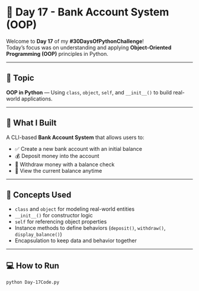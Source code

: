 # 🏦 Day 17 - Bank Account System (OOP)

Welcome to **Day 17** of my **#30DaysOfPythonChallenge**!  
Today’s focus was on understanding and applying **Object-Oriented Programming (OOP)** principles in Python.

---

## 📌 Topic
**OOP in Python** — Using `class`, `object`, `self`, and `__init__()` to build real-world applications.

---

## 🧠 What I Built

A CLI-based **Bank Account System** that allows users to:
- ✅ Create a new bank account with an initial balance
- 💰 Deposit money into the account
- 🧾 Withdraw money with a balance check
- 👀 View the current balance anytime

---

## 🧰 Concepts Used

- `class` and `object` for modeling real-world entities
- `__init__()` for constructor logic
- `self` for referencing object properties
- Instance methods to define behaviors (`deposit()`, `withdraw()`, `display_balance()`)
- Encapsulation to keep data and behavior together

---

## 💻 How to Run

```bash
python Day-17Code.py
